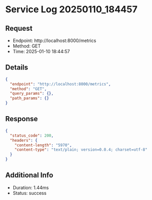 # Service Log 20250110_184457

## Request
- Endpoint: http://localhost:8000/metrics
- Method: GET
- Time: 2025-01-10 18:44:57

## Details
```json
{
  "endpoint": "http://localhost:8000/metrics",
  "method": "GET",
  "query_params": {},
  "path_params": {}
}
```

## Response
```json
{
  "status_code": 200,
  "headers": {
    "content-length": "5970",
    "content-type": "text/plain; version=0.0.4; charset=utf-8"
  }
}
```

## Additional Info
- Duration: 1.44ms
- Status: success
